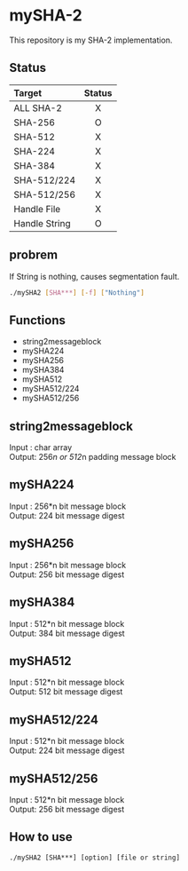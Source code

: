 # mySHA-2
This repository is my SHA-2 implementation.

## Status
|Target       |Status|
|:------------|:----:|
|ALL SHA-2    |X     |
|SHA-256      |O     |
|SHA-512      |X     |
|SHA-224      |X     |
|SHA-384      |X     |
|SHA-512/224  |X     |
|SHA-512/256  |X     |
|Handle File  |X     |
|Handle String|O     |

## probrem
If String is nothing, causes segmentation fault.

```bash
./mySHA2 [SHA***] [-f] ["Nothing"]
```

## Functions
* string2messageblock
* mySHA224
* mySHA256
* mySHA384
* mySHA512
* mySHA512/224
* mySHA512/256

## string2messageblock
Input : char array  
Output: 256*n or 512*n padding message block

## mySHA224
Input : 256*n bit message block  
Output: 224 bit message digest

## mySHA256
Input : 256*n bit message block  
Output: 256 bit message digest

## mySHA384
Input : 512*n bit message block  
Output: 384 bit message digest

## mySHA512
Input : 512*n bit message block  
Output: 512 bit message digest

## mySHA512/224
Input : 512*n bit message block  
Output: 224 bit message digest

## mySHA512/256
Input : 512*n bit message block  
Output: 256 bit message digest

## How to use
```shell
./mySHA2 [SHA***] [option] [file or string]
```
